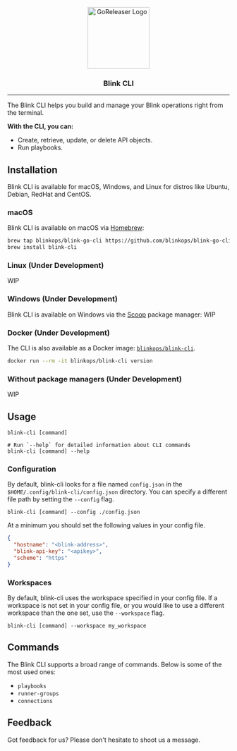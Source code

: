 <p align="center">
  <img alt="GoReleaser Logo" src="https://www.blinkops.com/favicon.ico" height="140" />
  <h3 align="center">Blink CLI</h3>
</p>

---
The Blink CLI helps you build and manage your Blink operations right from the terminal.

**With the CLI, you can:**

- Create, retrieve, update, or delete API objects.
- Run playbooks.

## Installation

Blink CLI is available for macOS, Windows, and Linux for distros like Ubuntu, Debian, RedHat and CentOS.

### macOS

Blink CLI is available on macOS via [Homebrew](https://brew.sh/):

```sh
brew tap blinkops/blink-go-cli https://github.com/blinkops/blink-go-cli
brew install blink-cli
```

### Linux (Under Development)
WIP

### Windows (Under Development)

Blink CLI is available on Windows via the [Scoop](https://scoop.sh/) package manager:
WIP 

### Docker (Under Development)

The CLI is also available as a Docker image: [`blinkops/blink-cli`](https://hub.docker.com/r/blinkops/blink-cli).

```sh
docker run --rm -it blinkops/blink-cli version
```

### Without package managers (Under Development)

WIP


## Usage

```sh-session
blink-cli [command]

# Run `--help` for detailed information about CLI commands
blink-cli [command] --help
```

### Configuration

By default, blink-cli looks for a file named ``config.json`` in the ``$HOME/.config/blink-cli/config.json`` directory.
You can specify a different file path by setting the ``--config`` flag.

```sh-session
blink-cli [command] --config ./config.json
```

At a minimum you should set the following values in your config file.

```json
{
  "hostname": "<blink-address>", 
  "blink-api-key": "<apikey>",
  "scheme": "https"
}
```

### Workspaces

By default, blink-cli uses the workspace specified in your config file.
If a workspace is not set in your config file, or you would like to use a different workspace
than the one set, use the ``--workspace`` flag.

```sh-session
blink-cli [command] --workspace my_workspace
```


## Commands

The Blink CLI supports a broad range of commands. Below is some of the most used ones:
- `playbooks`
- `runner-groups`
- `connections`

## Feedback

Got feedback for us? Please don't hesitate to shoot us a message.

